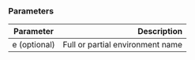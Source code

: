 

### Parameters

|		Parameter 		   |   Description    |
|--------------------------| ----------------:|
|e (optional) 			   | Full or partial environment name |
